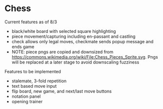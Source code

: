 # Chess
Current features as of 8/3
- black/white board with selected square highlighting
- piece movement/capturing including en-passant and castling
- check allows only legal moves, checkmate sends popup message and ends game
- NOTE: piece pngs are copied and downsized from https://commons.wikimedia.org/wiki/File:Chess_Pieces_Sprite.svg. Pngs will be replaced at a later stage to avoid downscaling fuzziness

Features to be implemented
- stalemate, 3-fold repetition
- text based move input
- flip board, new game, and next/last move buttons
- notation panel
- opening trainer
